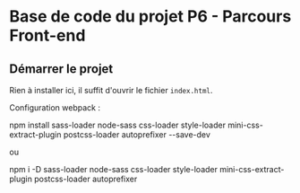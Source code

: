 # Base de code du projet P6 - Parcours Front-end

## Démarrer le projet

Rien à installer ici, il suffit d'ouvrir le fichier `index.html`.

Configuration webpack :

npm install sass-loader node-sass css-loader style-loader mini-css-extract-plugin postcss-loader autoprefixer --save-dev

ou

npm i -D sass-loader node-sass css-loader style-loader mini-css-extract-plugin postcss-loader autoprefixer 

